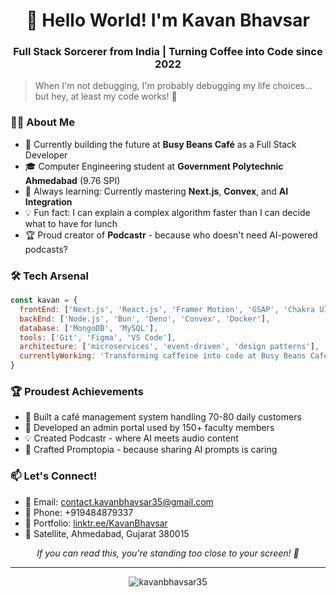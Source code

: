 <h1 align="center">👋 Hello World! I'm Kavan Bhavsar</h1>
<h3 align="center">Full Stack Sorcerer from India | Turning Coffee into Code since 2022</h3>

> When I'm not debugging, I'm probably debugging my life choices... but hey, at least my code works! 🎯

### 👨‍💻 About Me

- 🚀 Currently building the future at **Busy Beans Café** as a Full Stack Developer
- 🎓 Computer Engineering student at **Government Polytechnic Ahmedabad** (9.76 SPI)
- 🌱 Always learning: Currently mastering **Next.js**, **Convex**, and **AI Integration**
- 💡 Fun fact: I can explain a complex algorithm faster than I can decide what to have for lunch
- 🏆 Proud creator of **Podcastr** - because who doesn't need AI-powered podcasts?

### 🛠️ Tech Arsenal

```javascript
const kavan = {
  frontEnd: ['Next.js', 'React.js', 'Framer Motion', 'GSAP', 'Chakra UI', 'MUI'],
  backEnd: ['Node.js', 'Bun', 'Deno', 'Convex', 'Docker'],
  database: ['MongoDB', 'MySQL'],
  tools: ['Git', 'Figma', 'VS Code'],
  architecture: ['microservices', 'event-driven', 'design patterns'],
  currentlyWorking: 'Transforming caffeine into code at Busy Beans Café'
}
```

### 🏆 Proudest Achievements

- 🎯 Built a café management system handling 70-80 daily customers
- 🚀 Developed an admin portal used by 150+ faculty members
- 💡 Created Podcastr - where AI meets audio content
- 🎨 Crafted Promptopia - because sharing AI prompts is caring

### 📫 Let's Connect!

- 📧 Email: contact.kavanbhavsar35@gmail.com
- 📱 Phone: +919484879337
- 🔗 Portfolio: [linktr.ee/KavanBhavsar](https://linktr.ee/KavanBhavsar)
- 📍 Satellite, Ahmedabad, Gujarat 380015

<p align="center">
<em>If you can read this, you're standing too close to your screen! 👀</em>
</p>

---

<p align="center">
<img src="https://github-readme-stats.vercel.app/api?username=kavanbhavsar35&show_icons=true&theme=dark&locale=en" alt="kavanbhavsar35" />
</p>
